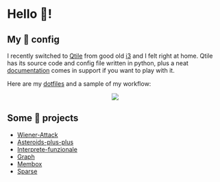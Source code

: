 # Hello !




## My  config

I recently switched to [Qtile](http://www.qtile.org/) from good old [i3](https://i3wm.org/) and I felt right at home. Qtile has its source code and config file written in python, plus a neat [documentation](http://docs.qtile.org/en/latest) comes in support if you want to play with it.

Here are my [dotfiles](https://github.com/MatteoGiorgi/dotfiles) and a sample of my workflow:

<p align="center">
  <img align="center" src="qtile_demo.gif">
</p>




## Some  projects

* [Wiener-Attack](https://github.com/MatteoGiorgi/Wiener-Attack)
* [Asteroids-plus-plus](https://github.com/MatteoGiorgi/Asteroids-plus-plus)
* [Interprete-funzionale](https://github.com/MatteoGiorgi/Interprete-funzionale)
* [Graph](https://github.com/MatteoGiorgi/Graph)
* [Membox](https://github.com/MatteoGiorgi/Membox)
* [Sparse](https://github.com/MatteoGiorgi/Sparse)
